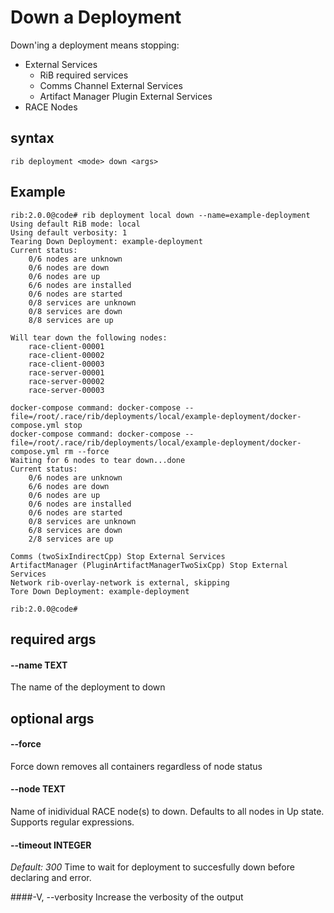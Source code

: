 # Down a Deployment

Down'ing a deployment means stopping:
- External Services
    - RiB required services
    - Comms Channel External Services
    - Artifact Manager Plugin External Services
- RACE Nodes

## syntax

```
rib deployment <mode> down <args>
```

## Example

```
rib:2.0.0@code# rib deployment local down --name=example-deployment
Using default RiB mode: local
Using default verbosity: 1
Tearing Down Deployment: example-deployment
Current status:
	0/6 nodes are unknown
	0/6 nodes are down
	0/6 nodes are up
	6/6 nodes are installed
	0/6 nodes are started
	0/8 services are unknown
	0/8 services are down
	8/8 services are up

Will tear down the following nodes:
	race-client-00001
	race-client-00002
	race-client-00003
	race-server-00001
	race-server-00002
	race-server-00003

docker-compose command: docker-compose --file=/root/.race/rib/deployments/local/example-deployment/docker-compose.yml stop
docker-compose command: docker-compose --file=/root/.race/rib/deployments/local/example-deployment/docker-compose.yml rm --force
Waiting for 6 nodes to tear down...done
Current status:
	0/6 nodes are unknown
	6/6 nodes are down
	0/6 nodes are up
	0/6 nodes are installed
	0/6 nodes are started
	0/8 services are unknown
	6/8 services are down
	2/8 services are up

Comms (twoSixIndirectCpp) Stop External Services
ArtifactManager (PluginArtifactManagerTwoSixCpp) Stop External Services
Network rib-overlay-network is external, skipping
Tore Down Deployment: example-deployment

rib:2.0.0@code#
```

## required args

#### --name TEXT
The name of the deployment to down


## optional args

#### --force
Force down removes all containers regardless of node status

#### --node TEXT
Name of inidividual RACE node(s) to down. Defaults to all nodes in Up state. Supports regular expressions.

#### --timeout INTEGER
*Default: 300*
Time to wait for deployment to succesfully down before declaring and error.

####-V, --verbosity
Increase the verbosity of the output

